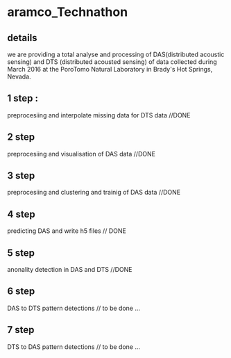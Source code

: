 # aramco_Technathon
## details 
we are providing a total analyse and processing of DAS(distributed acoustic sensing) and DTS (distributed acousted sensing) of data collected during March 2016 at the PoroTomo Natural Laboratory in Brady's Hot Springs, Nevada.

## 1 step :
preprocesiing and interpolate missing data for DTS data //DONE
## 2 step 
preprocesiing and visualisation of DAS data //DONE
## 3 step 
preprocesiing and clustering and trainig of DAS data //DONE
## 4 step
predicting DAS and write h5 files // DONE
## 5 step 
anonality detection in DAS and DTS //DONE
## 6 step 
DAS to DTS pattern detections // to be done ...
## 7 step 
DTS to DAS pattern detections // to be done ...

